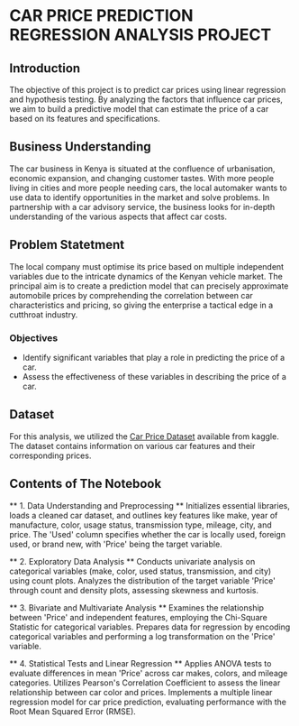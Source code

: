 # CAR PRICE PREDICTION REGRESSION ANALYSIS PROJECT

## Introduction
The objective of this project is to predict car prices using linear regression and hypothesis testing. By analyzing the factors that influence car prices, we aim to build a predictive model that can estimate the price of a car based on its features and specifications.

## Business Understanding
The car business in Kenya is situated at the confluence of urbanisation, economic expansion, and changing customer tastes. With more people living in cities and more people needing cars, the local automaker wants to use data to identify opportunities in the market and solve problems. In partnership with a car advisory service, the business looks for in-depth understanding of the various aspects that affect car costs.

## Problem Statetment
The local company must optimise its price based on multiple independent variables due to the intricate dynamics of the Kenyan vehicle market. The principal aim is to create a prediction model that can precisely approximate automobile prices by comprehending the correlation between car characteristics and pricing, so giving the enterprise a tactical edge in a cutthroat industry.

### Objectives
- Identify significant variables that play a role in predicting the price of a car.
- Assess the effectiveness of these variables in describing the price of a car.

## Dataset
For this analysis, we utilized the [Car Price Dataset](data/JijiCarsRawDataFinal.xlsx) available from kaggle. The dataset contains information on various car features and their corresponding prices.

## Contents of The Notebook
** 1. Data Understanding and Preprocessing **
Initializes essential libraries, loads a cleaned car dataset, and outlines key features like make, year of manufacture, color, usage status, transmission type, mileage, city, and price. The 'Used' column specifies whether the car is locally used, foreign used, or brand new, with 'Price' being the target variable.

** 2. Exploratory Data Analysis **
Conducts univariate analysis on categorical variables (make, color, used status, transmission, and city) using count plots. Analyzes the distribution of the target variable 'Price' through count and density plots, assessing skewness and kurtosis.

** 3. Bivariate and Multivariate Analysis **
Examines the relationship between 'Price' and independent features, employing the Chi-Square Statistic for categorical variables. Prepares data for regression by encoding categorical variables and performing a log transformation on the 'Price' variable.

** 4. Statistical Tests and Linear Regression **
Applies ANOVA tests to evaluate differences in mean 'Price' across car makes, colors, and mileage categories. Utilizes Pearson's Correlation Coefficient to assess the linear relationship between car color and prices. Implements a multiple linear regression model for car price prediction, evaluating performance with the Root Mean Squared Error (RMSE).







  

